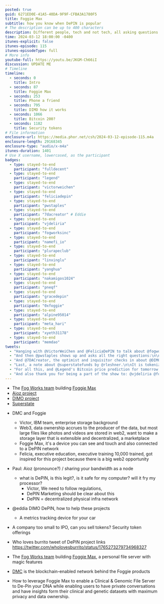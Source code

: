 ```yaml
---
posted: true
guid: 6271ED0E-41A5-40DA-9F9F-CFBA3A1780F5
title: Foggie Max
subtitle: how you know when DePIN is popular
# The description can be up to 400 characters
description: Different people, tech and not tech, all asking questions about DePIN. We interview the team around Foggie Max and discuss Aioz and DIMO to learn about these new models
time: 2024-03-12 18:00:00 -0400
itunes-explicit: false
itunes-episode: 115
itunes-episodeType: full
# More info
youtube-full: https://youtu.be/JKGM-Ch66iI
discussion: UPDATE ME
# Timeline
timeline:
  - seconds: 0
    title: Intro
  - seconds: 87
    title: Foggie Max
  - seconds: 253
    title: Phone a friend
  - seconds: 795
    title: DIMO how it works
  - seconds: 1066
    title: Bitcoin 200?
  - seconds: 1182
    title: Security tokens
# File information
enclosure-url: https://media.phor.net/csh/2024-03-12-episode-115.m4a
enclosure-length: 29168345
enclosure-type: "audio/x-m4a"
itunes-duration: 1401
# Use X username, lowercased, as the participant
badges:
  - type: stayed-to-end
    participant: "fulldecent"
  - type: stayed-to-end
    participant: "legend"
  - type: stayed-to-end
    participant: "victorweichen"
  - type: stayed-to-end
    participant: "feliciadepin"
  - type: stayed-to-end
    participant: "pwstaples"
  - type: stayed-to-end
    participant: "7dacreator" # Eddie
  - type: stayed-to-end
    participant: "vjdeliria"
  - type: stayed-to-end
    participant: "fogworksinc"
  - type: stayed-to-end
    participant: "namefi_io"
  - type: stayed-to-end
    participant: "plurapeclub"
  - type: stayed-to-end
    participant: "linxinglu"
  - type: stayed-to-end
    participant: "yanghua"
  - type: stayed-to-end
    participant: "nakamigos1024"
  - type: stayed-to-end
    participant: "pneqf"
  - type: stayed-to-end
    participant: "gracedepin"
  - type: stayed-to-end
    participant: "0xfoggie"
  - type: stayed-to-end
    participant: "alpine95014"
  - type: stayed-to-end
    participant: "meta_hari"
  - type: stayed-to-end
    participant: "xyeth31178"
  - type: stayed-to-end
    participant: "memdao"
tweets:
  - "Hanging with @VictorWeiChen and @FeliciaDePIN to talk about @fogworksinc's #DePIN product Foggie Max [IMAGE]"
  - "And then @pwstaples shows up and asks all the right questions:\n\n- What is DePIN?\n\n- Can installing mining on my computer fry my computer?\n- Does running a node make me liable for bad stuff that people put on it?\n\nPerfect questions, answers in the video 👇👇"
  - "And @7DACreator, the optimist and inquisitor checks in about @DIMO_Network\n\n- How does it get on your tractor?\n- What's the long-term plan?\n- How can we grow the project?"
  - "Last, a note about @superstatefunds by @rleshner.\n\nIt is tokenizing short-dated US bills now.\n\nBut is this a submarine project to tokenize the complicated US equities market and change settlement to T+0?"
  - "For all this, and @Legend's Bitcoin price prediction for tomorrow, type in COMMUNITY SERVICE HOUR into your podcast app.\n\nOr smash this video link:\n\nhttps://youtu.be/JKGM-Ch66iI"
  - "And also thank you for being a part of the show to: @vjdeliria @fogworksinc @namefi_io @plurapeclub @linxinglu @yanghua @nakamigos1024 @pneqf @gracedepin @0xfoggie @alpine95014 @meta_hari @xyeth31178 @memdao"
---
```


- The [Fog Works team](https://fogworks.io/) building [Foggie Max](https://fogworks.io/our-products/foggie-max/)
- [Aioz project](https://aioz.network/)
- [DIMO project](https://dimo.zone/)
- [Superstate](https://superstate.co/)

<!--end of quick notes-->

- DMC and Foggie
  - Victor, IBM team, enterprise storage background
  - Web3, data ownership accrues to the producer of the data, but most large files like photos and videos are stored in web2, want to make a storage layer that is extensible and decentralized, a marketplace
  - Foggie Max, it's a device you can see and touch and also connected to a DePIN network
  - Felicia, executive education, executive training 10,000 trained, got inspired for this project because there is a big web2 opportunity
- Paul: Aioz (pronounce?) / sharing your bandwidth as a node
  - what is DePIN, is this legit?, is it safe for my computer? will it fry my processor?
    - Victor, We need to follow regulations, 
    - DePIN Marketing should be clear about this
    - DePIN = decentralized physical infra network
- @eddia DIMO DePIN, how to help these projects
  - A metrics tracking device for your car
- A company too small to IPO, can you sell tokens? Security token offerings

- Who loves burrito tweet of DePIN project links https://twitter.com/wholovesburrito/status/1765273279734968327 
- The [Fog Works team](https://fogworks.io/) building [Foggie Max](https://fogworks.io/our-products/foggie-max/), a personal file server with magic features

- [DMC](https://www.dmctech.io/en) is the blockchain-enabled network behind the Foggie products

- How to leverage Foggie Max to enable a Clinical & Genomic File Server to De-Pin your DNA while enabling users to have private conversations and have insights form their clinical and genetic datasets with maximum privacy and data ownership. 